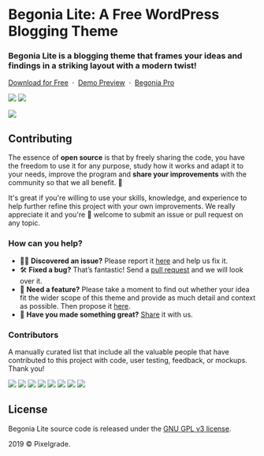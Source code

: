 # Begonia Lite: A Free WordPress Blogging Theme
### Begonia Lite is a blogging theme that frames your ideas and findings in a striking layout with a modern twist!

[Download for Free](https://downloads.wordpress.org/theme/begonia-lite.latest-stable.zip) &nbsp;·&nbsp; [Demo Preview](https://demos.pixelgrade.com/begonia-lite/) &nbsp;·&nbsp; [ Begonia Pro](https://pixelgrade.com/themes/begonia-pro/)

[![](https://img.shields.io/github/issues-closed/pixelgrade/begonia-lite.svg?color=6cc644&label=Issues)](https://github.com/pixelgrade/begonia-lite/issues?utf8=%E2%9C%93&q=is%3Aissue+is%3Aclosed+) [![](https://img.shields.io/github/issues/pixelgrade/begonia-lite.svg?color=4078c0&label=%20)](https://github.com/pixelgrade/begonia-lite/issues?utf8=%E2%9C%93&q=is%3Aissue+is%3Aopen)

[![](https://user-images.githubusercontent.com/46342490/61303123-a7751000-a7ef-11e9-9d09-776ca2a2af16.jpg)](https://pixelgrade.com/themes/begonia-lite/)

## Contributing
The essence of **open source** is that by freely sharing the code, you have the freedom to use it for any purpose, study how it works and adapt it to your needs, improve the program and **share your improvements** with the community so that we all benefit. 🙏

It's great if you're willing to use your skills, knowledge, and experience to help further refine this project with your own improvements. We really appreciate it and you're 💯 welcome to submit an issue or pull request on any topic.

### How can you help?
-  🕵️‍♀️ **Discovered an issue?** Please report it [here](https://github.com/pixelgrade/begonia-lite/issues/new "here") and help us fix it.
- 🛠 **Fixed a bug?** That’s fantastic! Send a [pull request](https://github.com/pixelgrade/begonia-lite/pulls "pull request") and we will look over it.
- 🔮 **Need a feature?** Please take a moment to find out whether your idea fit the wider scope of this theme and provide as much detail and context as possible. Then propose it [here](https://github.com/pixelgrade/begonia-lite/issues/new).
- 💎 **Have you made something great?** [Share](https://github.com/pixelgrade/begonia-lite/issues/new "Share") it with us.

### Contributors
A manually curated list that include all the valuable people that have contributed to this project with code, user testing, feedback, or mockups. Thank you!

[![](https://github.com/raduconst.png?size=64)](https://github.com/raduconst) [![](https://github.com/georgeolaru.png?size=64)](https://github.com/georgeolaru) [![](https://github.com/vladolaru.png?size=64)](https://github.com/vladolaru) [![](https://github.com/razwan.png?size=64)](https://github.com/razwan)  [![](https://github.com/alinclamba.png?size=64)](https://github.com/alinclamba) [![](https://github.com/oanafilip.png?size=64)](https://github.com/oanafilip) [![](https://github.com/BurloiuCosmin.png?size=64)](https://github.com/BurloiuCosmin) [![](https://github.com/ilincaroman.png?size=64)](https://github.com/ilincaroman)

## License
Begonia Lite source code is released under the [GNU GPL v3 license](https://www.gnu.org/licenses/gpl-3.0.html).

2019 © Pixelgrade.
